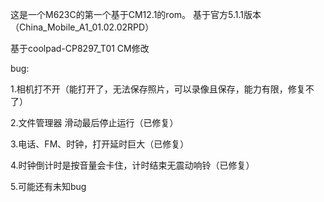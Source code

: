 这是一个M623C的第一个基于CM12.1的rom。
基于官方5.1.1版本（China_Mobile_A1_01.02.02RPD）

基于coolpad-CP8297_T01 CM修改

bug:

1.相机打不开（能打开了，无法保存照片，可以录像且保存，能力有限，修复不了）

2.文件管理器 滑动最后停止运行（已修复）

3.电话、FM、时钟，打开延时巨大（已修复）

4.时钟倒计时是按音量会卡住，计时结束无震动响铃（已修复）

5.可能还有未知bug
